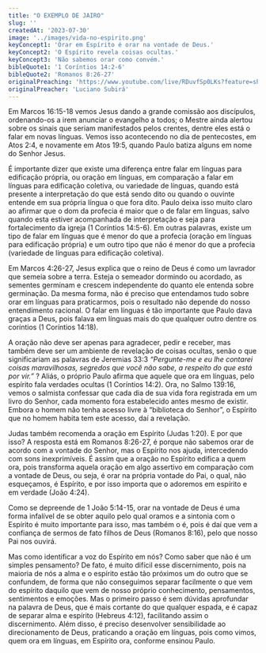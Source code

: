 ```yaml
---
title: "O EXEMPLO DE JAIRO"
slug: ''
createdAt: '2023-07-30'
image: '../images/vida-no-espirito.png'
keyConcept1: 'Orar em Espírito é orar na vontade de Deus.'
keyConcept2: 'O Espírito revela coisas ocultas.'
keyConcept3: 'Não sabemos orar como convém.'
bibleQuote1: '1 Coríntios 14:2-6'
bibleQuote2: 'Romanos 8:26-27'
originalPreaching: 'https://www.youtube.com/live/RDuvfSp0LKs?feature=share'
originalPreacher: 'Luciano Subirá'
---
```


Em Marcos 16:15-18 vemos Jesus dando a grande comissão aos discípulos, ordenando-os a irem anunciar o evangelho a todos; o Mestre ainda alertou sobre os sinais que seriam manifestados pelos crentes, dentre eles está o falar em novas línguas. Vemos isso acontecendo no dia de pentecostes, em Atos 2:4, e novamente em Atos 19:5, quando Paulo batiza alguns em nome do Senhor Jesus.

É importante dizer que existe uma diferença entre <span>falar em línguas para edificação própria</span>, ou oração em línguas, em comparação a <span>falar em línguas para edificação coletiva</span>, ou variedade de línguas, quando está presente a interpretação do que está sendo dito ou quando o ouvinte entende em sua própria língua o que fora dito. Paulo deixa isso muito claro ao afirmar que o dom da profecia é maior que o de falar em línguas, <span>salvo</span> quando esta estiver acompanhada de interpretação e seja para fortalecimento da igreja (1 Coríntios 14:5-6). Em outras palavras, existe um tipo de falar em línguas que é menor do que a profecia (oração em línguas para edificação própria) e um outro tipo que não é menor do que a profecia (variedade de línguas para edificação coletiva).

Em Marcos 4:26-27, Jesus explica que o reino de Deus é como um lavrador que semeia sobre a terra. Esteja o semeador dormindo ou acordado, as sementes germinam e crescem <span>independente do quanto ele entenda sobre germinação</span>. Da mesma forma, não é preciso que entendamos tudo sobre orar em línguas para praticarmos, pois o resultado não depende do nosso entendimento racional. O falar em línguas é tão importante que Paulo dava graças a Deus, pois falava em línguas mais do que qualquer outro dentre os coríntios (1 Coríntios 14:18).

A oração não deve ser apenas para agradecer, pedir e receber, <span>mas também deve ser um ambiente de revelação de coisas ocultas</span>, senão o que significariam as palavras de Jeremias 33:3 _“Pergunte-me e eu lhe contarei coisas maravilhosas, segredos que você não sabe, a respeito do que está por vir.”_ ? Aliás, o próprio Paulo afirma que aquele que ora em línguas, <span>pelo espírito fala verdades ocultas</span> (1 Coríntios 14:2). Ora, no Salmo 139:16, vemos o salmista confessar que cada dia de sua vida fora registrada em um livro do Senhor, cada momento fora estabelecido antes mesmo de existir. Embora o homem não tenha acesso livre à “biblioteca do Senhor”, o Espírito que no homem habita tem este acesso, daí a revelação.

Judas também recomenda a oração em Espírito (Judas 1:20). E por que isso? A resposta está em Romanos 8:26-27, é porque <span>não sabemos orar de acordo com a vontade do Senhor</span>, mas o Espírito nos ajuda, intercedendo com sons inexprimíveis. É assim que a oração no Espírito edifica a quem ora, pois transforma aquela oração em algo assertivo em comparação com a vontade de Deus, ou seja, é orar na própria vontade do Pai, o qual, não esqueçamos, é Espírito, e por isso importa que o adoremos em espírito e em verdade (João 4:24). 

Como se depreende de 1 João 5:14-15, orar na vontade de Deus é uma forma infalível de se obter aquilo pelo qual oramos e a sintonia com o Espírito é muito importante para isso, mas também o é, pois é daí que vem a confiança de sermos de fato filhos de Deus (Romanos 8:16), pelo que nosso Pai nos ouvirá.

Mas como identificar a voz do Espírito em nós? Como saber que não é um simples pensamento? De fato, é muito difícil esse discernimento, pois na maioria de nós <span>a alma e o espírito estão tão próximos um do outro que se confundem</span>, de forma que não conseguimos separar facilmente o que vem do espírito daquilo que vem de nosso próprio conhecimento, pensamentos, sentimentos e emoções. Mas o primeiro passo é sem dúvidas aprofundar na palavra de Deus, que é mais cortante do que qualquer espada, e é capaz de separar alma e espírito (Hebreus 4:12), facilitando assim o discernimento. Além disso, é preciso desenvolver sensibilidade ao direcionamento de Deus, praticando a oração em línguas, pois como vimos, quem ora em línguas, em Espírito ora, conforme ensinou Paulo.

<!--stackedit_data:
eyJoaXN0b3J5IjpbMTM2MzcxOTgwXX0=
-->